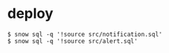 # deploy
```
$ snow sql -q '!source src/notification.sql'
$ snow sql -q '!source src/alert.sql'
```

